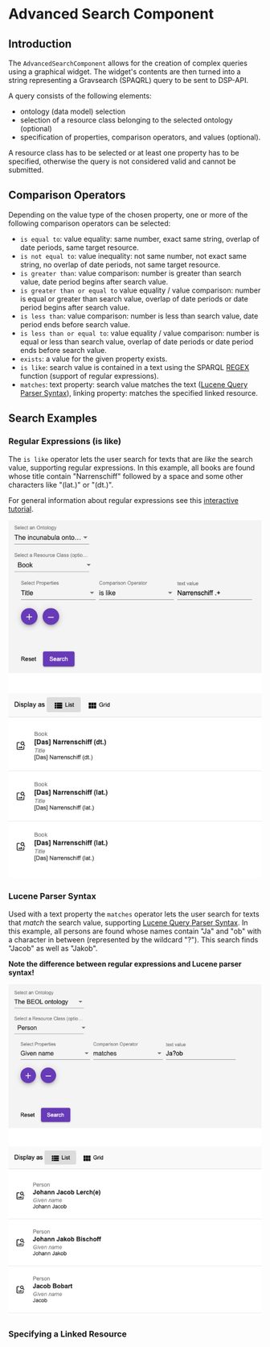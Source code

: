 # Advanced Search Component

## Introduction

The `AdvancedSearchComponent` allows for the creation of complex queries using a graphical widget.
The widget's contents are then turned into a string representing a Gravsearch (SPAQRL) query to be sent to DSP-API.

A query consists of the following elements:
- ontology (data model) selection
- selection of a resource class belonging to the selected ontology (optional)
- specification of properties, comparison operators, and values (optional).

A resource class has to be selected or at least one property has to be specified,
otherwise the query is not considered valid and cannot be submitted.

## Comparison Operators

Depending on the value type of the chosen property,
one or more of the following comparison operators can be selected:

- `is equal to`: value equality: same number, exact same string, overlap of date periods, same target resource.
- `is not equal to`: value inequality: not same number, not exact same string, no overlap of date periods, not same target resource.
- `is greater than`: value comparison: number is greater than search value, date period begins after search value.
- `is greater than or equal to` value equality / value comparison: number is equal or greater than search value, overlap of date periods or date period begins after search value.
- `is less than`: value comparison: number is less than search value, date period ends before search value.
- `is less than or equal to`: value equality / value comparison: number is equal or less than search value, overlap of date periods or date period ends before search value.
- `exists`: a value for the given property exists.
- `is like`: search value is contained in a text using the SPARQL [REGEX](https://www.w3.org/TR/sparql11-query/#func-regex) function (support of regular expressions).
- `matches`: text property: search value matches the text ([Lucene Query Parser Syntax](https://docs-api.dasch.swiss/08-lucene/lucene-query-parser-syntax/)), linking property: matches the specified linked resource.

## Search Examples

### Regular Expressions (is like)

The `is like` operator lets the user search for texts that are *like* the search value, supporting regular expressions.
In this example, all books are found whose title contain "Narrenschiff" followed by a space and some other characters like "(lat.)" or "(dt.)".

For general information about regular expressions see this [interactive tutorial](https://regexone.com).

![Advanced search panel with a search example](../../assets/images/advanced-search-regex.png)

### Lucene Parser Syntax

Used with a text property the `matches` operator lets the user search for texts that *match* the search value,
supporting [Lucene Query Parser Syntax](https://docs-api.dasch.swiss/08-lucene/lucene-query-parser-syntax/).
In this example, all persons are found whose names contain "Ja" and "ob" with a character in between (represented by the wildcard "?").
This search finds "Jacob" as well as "Jakob".

**Note the difference between regular expressions and Lucene parser syntax!**

![Advanced search panel with a search example](../../assets/images/advanced-search-match.png)

### Specifying a Linked Resource
